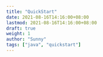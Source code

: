 ```yaml
---
title: "QuickStart"
date: 2021-08-16T14:16:00+08:00
lastmod: 2021-08-16T14:16:00+08:00
draft: true
weight: 1
author: "Sunny"
tags: ["java", "quickstart"]
---
```

